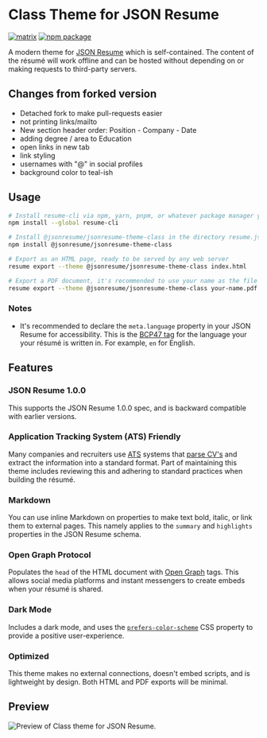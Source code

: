 # Class Theme for JSON Resume

[![matrix](https://img.shields.io/badge/matrix-join%20chat-%230dbd8b)](https://matrix.to/#/#json-resume:one.ems.host)
[![npm package](https://img.shields.io/npm/v/@jsonresume/jsonresume-theme-class)](https://www.npmjs.com/package/@jsonresume/jsonresume-theme-class)

A modern theme for [JSON Resume](http://jsonresume.org/) which is self-contained. The content of the résumé will work offline and can be hosted without depending on or making requests to third-party servers.

## Changes from forked version
- Detached fork to make pull-requests easier
- not printing links/mailto
- New section header order: Position - Company - Date
- adding degree / area to Education
- open links in new tab
- link styling
- usernames with "@" in social profiles
- background color to teal-ish

## Usage

```sh
# Install resume-cli via npm, yarn, pnpm, or whatever package manager you want
npm install --global resume-cli

# Install @jsonresume/jsonresume-theme-class in the directory resume.json is in
npm install @jsonresume/jsonresume-theme-class

# Export as an HTML page, ready to be served by any web server
resume export --theme @jsonresume/jsonresume-theme-class index.html

# Export a PDF document, it's recommended to use your name as the file name
resume export --theme @jsonresume/jsonresume-theme-class your-name.pdf
```

### Notes

* It's recommended to declare the `meta.language` property in your JSON Resume for accessibility. This is the [BCP47 tag](https://developer.mozilla.org/docs/Web/HTML/Global_attributes/lang#language_tag_syntax) for the language your your résumé is written in. For example, `en` for English.

## Features

### JSON Resume 1.0.0

This supports the JSON Resume 1.0.0 spec, and is backward compatible with earlier versions.

### Application Tracking System (ATS) Friendly

Many companies and recruiters use [ATS](https://en.wikipedia.org/wiki/Applicant_tracking_system) systems that [parse CV's](https://en.wikipedia.org/wiki/R%C3%A9sum%C3%A9_parsing) and extract the information into a standard format. Part of maintaining this theme includes reviewing this and adhering to standard practices when building the résumé.

### Markdown

You can use inline Markdown on properties to make text bold, italic, or link them to external pages. This namely applies to the `summary` and `highlights` properties in the JSON Resume schema.

### Open Graph Protocol

Populates the `head` of the HTML document with [Open Graph](https://ogp.me/) tags. This allows social media platforms and instant messengers to create embeds when your résumé is shared.

### Dark Mode

Includes a dark mode, and uses the [`prefers-color-scheme`](https://developer.mozilla.org/en-US/docs/Web/CSS/@media/prefers-color-scheme) CSS property to provide a positive user-experience.

### Optimized

This theme makes no external connections, doesn't embed scripts, and is lightweight by design. Both HTML and PDF exports will be minimal.

## Preview 

![Preview of Class theme for JSON Resume.](./assets/preview.png)
